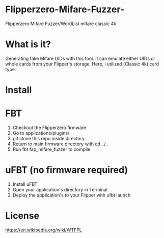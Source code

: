 # Flipperzero-Mifare-Fuzzer-
Flipperzero Mifare Fuzzer/WordList mifare classic 4k

# What is it?
Generating fake Mifare UIDs with this tool. It can emulate either UIDs or whole cards from your Flipper's storage.
Here, i utilized (Classic 4k) card type.
# Install
# FBT
1.	Checkout the Flipperzero firmware
2.	Go to applications/plugins/
3.	git clone this repo inside directory
4.	Return to main firmware directory with cd ../..
5.	Run fbt fap_mifare_fuzzer to compile
# uFBT (no firmware required)
1.	Install uFBT
2.	Open your application's directory in Terminal
3.	Deploy the application's to your Flipper with ufbt launch
# License
https://en.wikipedia.org/wiki/WTFPL 

